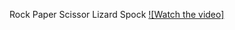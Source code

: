 Rock Paper Scissor Lizard Spock
[![Watch the video]](https://video-hbe1-1.xx.fbcdn.net/v/t42.3356-2/80736301_2735133476553280_970231670648796624_n.mp4/video-1576504814.mp4?_nc_cat=103&_nc_oc=AQn5kfPn7KtqfXxx4ppPSC5fEPM0ubHzGmVHva5hq-jPF19x0G6J1VC0YwV-AEJn2pY&vabr=237780&_nc_ht=video-hbe1-1.xx&oh=86900905046d07cf9259f79f8c524179&oe=5DFA98D0&dl=1)
